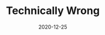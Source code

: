 ---
title: "Technically Wrong"
authors:
    - "Sara Wachter-Boettcher"
categories: 
    - "bias"
    - "algorithms"
    - "gender"
    - "race"
link: "https://wwnorton.com/books/Technically-Wrong/"
date: "2020-12-25"
---